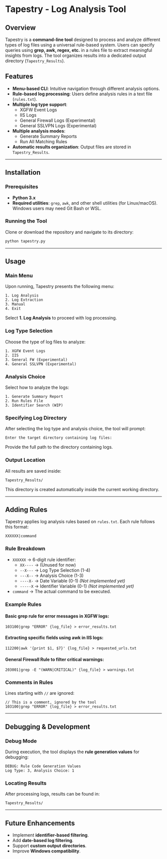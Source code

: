 # Tapestry - Log Analysis Tool

## Overview

Tapestry is a **command-line tool** designed to process and analyze different types of log files using a universal rule-based system. Users can specify queries using **grep, awk, regex, etc.** in a rules file to extract meaningful insights from logs. The tool organizes results into a dedicated output directory (`Tapestry_Results`).

## Features

- **Menu-based CLI**: Intuitive navigation through different analysis options.
- **Rule-based log processing**: Users define analysis rules in a text file (`rules.txt`).
- **Multiple log type support**:
  - XGFW Event Logs
  - IIS Logs
  - General Firewall Logs (Experimental)
  - General SSLVPN Logs (Experimental)
- **Multiple analysis modes**:
  - Generate Summary Reports
  - Run All Matching Rules
- **Automatic results organization**: Output files are stored in `Tapestry_Results`.

---

## Installation

### Prerequisites

- **Python 3.x**
- **Required utilities**: `grep`, `awk`, and other shell utilities (for Linux/macOS). Windows users may need Git Bash or WSL.

### Running the Tool

Clone or download the repository and navigate to its directory:

```sh
python tapestry.py
```

---

## Usage

### Main Menu

Upon running, Tapestry presents the following menu:

```
1. Log Analysis
2. Log Extraction
3. Manual
4. Exit
```

Select **1. Log Analysis** to proceed with log processing.

### Log Type Selection

Choose the type of log files to analyze:

```
1. XGFW Event Logs
2. IIS
3. General FW (Experimental)
4. General SSLVPN (Experimental)
```

### Analysis Choice

Select how to analyze the logs:

```
1. Generate Summary Report
2. Run Rules File
3. Identifier Search (WIP)
```

### Specifying Log Directory

After selecting the log type and analysis choice, the tool will prompt:

```
Enter the target directory containing log files:
```

Provide the full path to the directory containing logs.

### Output Location

All results are saved inside:

```
Tapestry_Results/
```

This directory is created automatically inside the current working directory.

---

## Adding Rules

Tapestry applies log analysis rules based on `rules.txt`. Each rule follows this format:

```
XXXXXX|command
```

### Rule Breakdown

- `XXXXXX` → 6-digit rule identifier:
  - `XX----` → (Unused for now)
  - `--X---` → Log Type Selection (1-4)
  - `---X--` → Analysis Choice (1-3)
  - `----X-` → Date Variable (0-1) *(Not implemented yet)*
  - `-----X` → Identifier Variable (0-1) *(Not implemented yet)*
- `command` → The actual command to be executed.

### Example Rules

#### **Basic grep rule for error messages in XGFW logs:**

```
103100|grep "ERROR" {log_file} > error_results.txt
```

#### **Extracting specific fields using awk in IIS logs:**

```
112200|awk '{print $1, $7}' {log_file} > requested_urls.txt
```

#### **General Firewall Rule to filter critical warnings:**

```
203001|grep -E "(WARN|CRITICAL)" {log_file} > warnings.txt
```

### Comments in Rules

Lines starting with `//` are ignored:

```
// This is a comment, ignored by the tool
103100|grep "ERROR" {log_file} > error_results.txt
```

---

## Debugging & Development

### Debug Mode

During execution, the tool displays the **rule generation values** for debugging:

```
DEBUG: Rule Code Generation Values
Log Type: 3, Analysis Choice: 1
```

### Locating Results

After processing logs, results can be found in:

```
Tapestry_Results/
```

---

## Future Enhancements

- Implement **identifier-based filtering**.
- Add **date-based log filtering**.
- Support **custom output directories**.
- Improve **Windows compatibility**.

